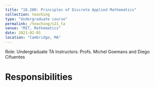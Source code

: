 ```yaml
---
title: "18.200: Principles of Discrete Applied Mathematics"
collection: teaching
type: "Undergraduate course"
permalink: /teaching/s21_ta
venue: "MIT, Mathematics"
date: 2021-02-01
location: "Cambridge, MA"
---
```


Role: Undergraduate TA
Instructors: Profs. Michel Goemans and Diego Cifuentes

Responsibilities
===



